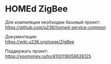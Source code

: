 # HOMEd ZigBee

Для компиляции необходим базовый проект:\
https://github.com/u236/homed-service-common

Документация:\
https://wiki.u236.org/page/ZigBee

Поддержать проект:\
https://yoomoney.ru/to/4100118059626125

